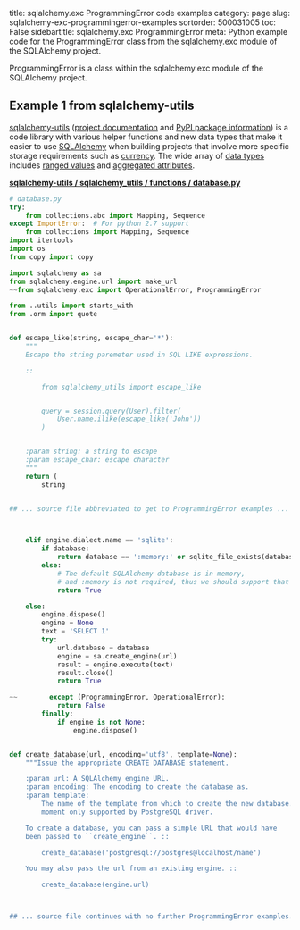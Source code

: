 title: sqlalchemy.exc ProgrammingError code examples
category: page
slug: sqlalchemy-exc-programmingerror-examples
sortorder: 500031005
toc: False
sidebartitle: sqlalchemy.exc ProgrammingError
meta: Python example code for the ProgrammingError class from the sqlalchemy.exc module of the SQLAlchemy project.


ProgrammingError is a class within the sqlalchemy.exc module of the SQLAlchemy project.


## Example 1 from sqlalchemy-utils
[sqlalchemy-utils](https://github.com/kvesteri/sqlalchemy-utils)
([project documentation](https://sqlalchemy-utils.readthedocs.io/en/latest/)
and
[PyPI package information](https://pypi.org/project/SQLAlchemy-Utils/))
is a code library with various helper functions and new data types
that make it easier to use [SQLAlchemy](/sqlachemy.html) when building
projects that involve more specific storage requirements such as
[currency](https://sqlalchemy-utils.readthedocs.io/en/latest/data_types.html#module-sqlalchemy_utils.types.currency).
The wide array of
[data types](https://sqlalchemy-utils.readthedocs.io/en/latest/data_types.html)
includes [ranged values](https://sqlalchemy-utils.readthedocs.io/en/latest/range_data_types.html)
and [aggregated attributes](https://sqlalchemy-utils.readthedocs.io/en/latest/aggregates.html).

[**sqlalchemy-utils / sqlalchemy_utils / functions / database.py**](https://github.com/kvesteri/sqlalchemy-utils/blob/master/sqlalchemy_utils/functions/database.py)

```python
# database.py
try:
    from collections.abc import Mapping, Sequence
except ImportError:  # For python 2.7 support
    from collections import Mapping, Sequence
import itertools
import os
from copy import copy

import sqlalchemy as sa
from sqlalchemy.engine.url import make_url
~~from sqlalchemy.exc import OperationalError, ProgrammingError

from ..utils import starts_with
from .orm import quote


def escape_like(string, escape_char='*'):
    """
    Escape the string paremeter used in SQL LIKE expressions.

    ::

        from sqlalchemy_utils import escape_like


        query = session.query(User).filter(
            User.name.ilike(escape_like('John'))
        )


    :param string: a string to escape
    :param escape_char: escape character
    """
    return (
        string


## ... source file abbreviated to get to ProgrammingError examples ...



    elif engine.dialect.name == 'sqlite':
        if database:
            return database == ':memory:' or sqlite_file_exists(database)
        else:
            # The default SQLAlchemy database is in memory,
            # and :memory is not required, thus we should support that use-case
            return True

    else:
        engine.dispose()
        engine = None
        text = 'SELECT 1'
        try:
            url.database = database
            engine = sa.create_engine(url)
            result = engine.execute(text)
            result.close()
            return True

~~        except (ProgrammingError, OperationalError):
            return False
        finally:
            if engine is not None:
                engine.dispose()


def create_database(url, encoding='utf8', template=None):
    """Issue the appropriate CREATE DATABASE statement.

    :param url: A SQLAlchemy engine URL.
    :param encoding: The encoding to create the database as.
    :param template:
        The name of the template from which to create the new database. At the
        moment only supported by PostgreSQL driver.

    To create a database, you can pass a simple URL that would have
    been passed to ``create_engine``. ::

        create_database('postgresql://postgres@localhost/name')

    You may also pass the url from an existing engine. ::

        create_database(engine.url)



## ... source file continues with no further ProgrammingError examples...


```

